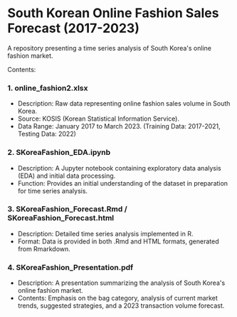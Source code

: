 # South Korean Online Fashion Sales Forecast (2017-2023)

A repository presenting a time series analysis of South Korea's online fashion market.

Contents:

### 1. online_fashion2.xlsx
- Description: Raw data representing online fashion sales volume in South Korea.
- Source: KOSIS (Korean Statistical Information Service).
- Data Range: January 2017 to March 2023. (Training Data: 2017-2021, Testing Data: 2022)

### 2. SKoreaFashion_EDA.ipynb
- Description: A Jupyter notebook containing exploratory data analysis (EDA) and initial data processing.
- Function: Provides an initial understanding of the dataset in preparation for time series analysis.

### 3. SKoreaFashion_Forecast.Rmd / SKoreaFashion_Forecast.html
- Description: Detailed time series analysis implemented in R.
- Format: Data is provided in both .Rmd and HTML formats, generated from Rmarkdown.

### 4. SKoreaFashion_Presentation.pdf
- Description: A presentation summarizing the analysis of South Korea's online fashion market.
- Contents: Emphasis on the bag category, analysis of current market trends, suggested strategies, and a 2023 transaction volume forecast.

